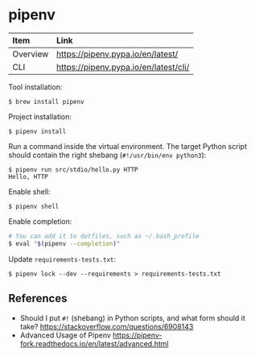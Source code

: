 # pipenv

Item | Link
:--- | :---
Overview | <https://pipenv.pypa.io/en/latest/>
CLI | <https://pipenv.pypa.io/en/latest/cli/>

Tool installation:

```
$ brew install pipenv
```

Project installation:

```
$ pipenv install
```

Run a command inside the virtual environment. The target Python script should
contain the right shebang (`#!/usr/bin/env python3`):

```
$ pipenv run src/stdio/hello.py HTTP
Hello, HTTP
```

Enable shell:

```
$ pipenv shell
```

Enable completion:

```sh
# You can add it to dotfiles, such as ~/.bash_profile
$ eval "$(pipenv --completion)"
```

Update `requirements-tests.txt`:

```
$ pipenv lock --dev --requirements > requirements-tests.txt
```

## References

- Should I put `#!` (shebang) in Python scripts, and what form should it take?
  <https://stackoverflow.com/questions/6908143>
- Advanced Usage of Pipenv
  <https://pipenv-fork.readthedocs.io/en/latest/advanced.html>

